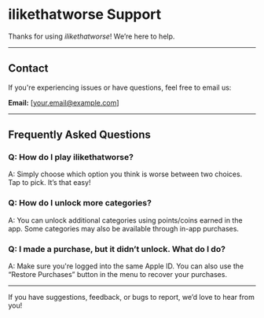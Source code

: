 # ilikethatworse Support

Thanks for using *ilikethatworse*! We’re here to help.

---

## Contact

If you're experiencing issues or have questions, feel free to email us:

**Email:** [your.email@example.com]

---

## Frequently Asked Questions

### Q: How do I play ilikethatworse?
A: Simply choose which option you think is worse between two choices. Tap to pick. It’s that easy!

### Q: How do I unlock more categories?
A: You can unlock additional categories using points/coins earned in the app. Some categories may also be available through in-app purchases.

### Q: I made a purchase, but it didn’t unlock. What do I do?
A: Make sure you're logged into the same Apple ID. You can also use the “Restore Purchases” button in the menu to recover your purchases.

---

If you have suggestions, feedback, or bugs to report, we’d love to hear from you!

